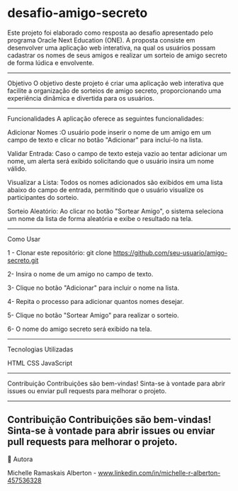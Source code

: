 # desafio-amigo-secreto
Este projeto foi elaborado como resposta ao desafio apresentado pelo programa Oracle Next Education (ONE). A proposta consiste em desenvolver uma aplicação web interativa, na qual os usuários possam cadastrar os nomes de seus amigos e realizar um sorteio de amigo secreto de forma lúdica e envolvente.

-------------------------------------------------------------------------------------------------------------------------------------------------------------------------------------------
Objetivo
O objetivo deste projeto é criar uma aplicação web interativa que facilite a organização de sorteios de amigo secreto, proporcionando uma experiência dinâmica e divertida para os usuários.

---------------------------------------------------------------------------------------------------------------------------------------------------------------------------------------------

Funcionalidades
A aplicação oferece as seguintes funcionalidades:

Adicionar Nomes :O usuário pode inserir o nome de um amigo em um campo de texto e clicar no botão "Adicionar" para incluí-lo na lista.

Validar Entrada: Caso o campo de texto esteja vazio ao tentar adicionar um nome, um alerta será exibido solicitando que o usuário insira um nome válido.

Visualizar a Lista: Todos os nomes adicionados são exibidos em uma lista abaixo do campo de entrada, permitindo que o usuário visualize os participantes do sorteio.

Sorteio Aleatório: Ao clicar no botão "Sortear Amigo", o sistema seleciona um nome da lista de forma aleatória e exibe o resultado na tela.

---------------------------------------------------------------------------------------------------------------------------------------------------------------------------------------
Como Usar

1 - Clonar este repositório:
git clone https://github.com/seu-usuario/amigo-secreto.git

2- Insira o nome de um amigo no campo de texto.

3- Clique no botão "Adicionar" para incluir o nome na lista.

4- Repita o processo para adicionar quantos nomes desejar.

5- Clique no botão "Sortear Amigo" para realizar o sorteio.

6- O nome do amigo secreto será exibido na tela.

------------------------------------------------------------------------------------------------------------------------------------------------------------------------------------------

Tecnologias Utilizadas 

HTML
CSS
JavaScript

-------------------------------------------------------------------------------------------------------------------------------------------------------------------------------------------
Contribuição
Contribuições são bem-vindas! Sinta-se à vontade para abrir issues ou enviar pull requests para melhorar o projeto.

---------------------------------------------------------------------------------------------------------------------------------------------------------------------------------------------
 Contribuição
Contribuições são bem-vindas! Sinta-se à vontade para abrir issues ou enviar pull requests para melhorar o projeto.
---------------------------------------------------------------------------------------------------------------------------------------------------------------------------------------------
👥 Autora

Michelle Ramaskais Alberton - www.linkedin.com/in/michelle-r-alberton-457536328


